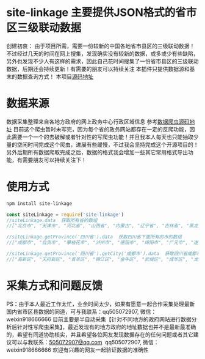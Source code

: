 # site-linkage 主要提供JSON格式的省市区三级联动数据
创建初衷：
由于项目所需，需要一份较新的中国各地省市县区的三级联动数据！不过经过几天的时间在网上搜集，发现确实没有较新的数据，或多或少有些缺陷，另外也发现不少人有这样的需求，因此自己花时间搜集了一份省市县区的三级联动数据，后期还会持续更新！有需要的朋友可以持续关注
本插件只提供数据源和基末的数据查询方式！
本项目[源码地址](https://github.com/luoyangqiu/site-linkage)
# 数据来源
数据采集整理来自各地方政府的网上政务中心行政区域信息
参考[数据爬虫源码地址](https://github.com/luoyangqiu/getJSON)
目前这个爬虫暂时未写完，因为每个省的政务网站都存在一定的反爬功能，因此需要一个一个的去破解或者针对性的写爬虫功能！并且我本人每天也只能抽取少量的空闲时间完成这个爬虫，进展有些缓慢，不过我会坚持完成这个开源项目的！另外后期所有数据爬取完成之后，数据的格式我会增加一些其它常用格式导出功能，有需要朋友可以持续关注下！
# 使用方式

``` bash
npm install site-linkage
```

``` javascript
const siteLinkage = require('site-linkage')
//siteLinkage.data  获取所有省的数组
//["北京市", "天津市", "河北省", "山西省", "内蒙古", "辽宁省", "吉林省", "黑龙江省", "上海市", "江苏省", "浙江省", "安徽省", "福建省", "江西省", "山东省", "河南省", "湖北省", "湖南省", "广东省", "广西", "海南省", "重庆市", "四川省", "贵州省", "云南省", "西藏", "陕西省", "甘肃省", "青海省", "宁夏", "新疆", "台湾省", "澳门", "香港"]

//siteLinkage.getProvince('四川省').data  获取四川省下面所有的市的数组
//["成都市", "自贡市", "攀枝花市", "泸州市", "德阳市", "绵阳市", "广元市", "遂宁市", "内江市", "乐山市", "南充", "眉山市", "宜宾市", "广安市", "达州市", "雅安市", "巴中市", "资阳市", "阿坝藏族羌族自治州", "甘孜藏族自治州", "凉山彝族自治州", "其他"]

//siteLinkage.getProvince('四川省').getCity('成都市').data  获取四川省成都市下面所有的区县的数组
//["高新区", "天府新区", "青羊区", "锦江区", "金牛区", "武侯区", "成华区", "龙泉驿区", "青白江区", "新都区", "温江区", "都江堰市", "彭州市", "邛崃市", "崇州市", "金堂县", "郫都区", "新津县", "双流区", "蒲江县", "大邑县", "简阳市", "其他"]

```

# 采集方式和问题反馈
PS：由于本人最近工作太忙，业余时间太少，如果有愿意一起合作采集处理最新国内省市区县数据的同道，可与我联系：qq505072907, 微信：weixin918666666
目前主要是半自动采集【针对不同地方的政府网站进行数据分析后针对性写爬虫采集】，最近发现有的地方政府的地址数据也并不是最新最准确的，希望有同道协助核实，并且希望各位网友发现数据存在的任何问题或者其它建议可以与我联系：505072907@qq.com  qq505072907, 微信：weixin918666666
欢迎有兴趣的网友一起验证数据的准确性


